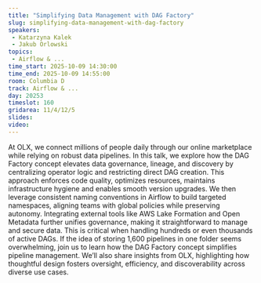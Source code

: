 ```yaml
---
title: "Simplifying Data Management with DAG Factory"
slug: simplifying-data-management-with-dag-factory
speakers:
 - Katarzyna Kalek
 - Jakub Orlowski
topics:
 - Airflow & ...
time_start: 2025-10-09 14:30:00
time_end: 2025-10-09 14:55:00
room: Columbia D
track: Airflow & ...
day: 20253
timeslot: 160
gridarea: 11/4/12/5
slides:
video:
---
```


At OLX, we connect millions of people daily through our online marketplace while relying on robust data pipelines. In this talk, we explore how the DAG Factory concept elevates data governance, lineage, and discovery by centralizing operator logic and restricting direct DAG creation. This approach enforces code quality, optimizes resources, maintains infrastructure hygiene and enables smooth version upgrades. We then leverage consistent naming conventions in Airflow to build targeted namespaces, aligning teams with global policies while preserving autonomy. Integrating external tools like AWS Lake Formation and Open Metadata further unifies governance, making it straightforward to manage and secure data. This is critical when handling hundreds or even thousands of active DAGs.
If the idea of storing 1,600 pipelines in one folder seems overwhelming, join us to learn how the DAG Factory concept simplifies pipeline management. We’ll also share insights from OLX, highlighting how thoughtful design fosters oversight, efficiency, and discoverability across diverse use cases.